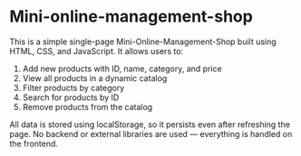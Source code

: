 # Mini-online-management-shop

This is a simple single-page Mini-Online-Management-Shop built using HTML, CSS, and JavaScript. It allows users to:

1. Add new products with ID, name, category, and price
2. View all products in a dynamic catalog
3. Filter products by category
4. Search for products by ID
5. Remove products from the catalog

All data is stored using localStorage, so it persists even after refreshing the page.
No backend or external libraries are used — everything is handled on the frontend.

